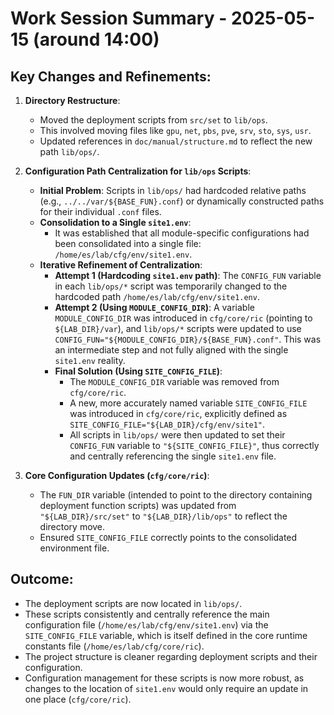 # Work Session Summary - 2025-05-15 (around 14:00)

## Key Changes and Refinements:

1.  **Directory Restructure**:
    *   Moved the deployment scripts from `src/set` to `lib/ops`.
    *   This involved moving files like `gpu`, `net`, `pbs`, `pve`, `srv`, `sto`, `sys`, `usr`.
    *   Updated references in `doc/manual/structure.md` to reflect the new path `lib/ops/`.

2.  **Configuration Path Centralization for `lib/ops` Scripts**:
    *   **Initial Problem**: Scripts in `lib/ops/` had hardcoded relative paths (e.g., `../../var/${BASE_FUN}.conf`) or dynamically constructed paths for their individual `.conf` files.
    *   **Consolidation to a Single `site1.env`**:
        *   It was established that all module-specific configurations had been consolidated into a single file: `/home/es/lab/cfg/env/site1.env`.
    *   **Iterative Refinement of Centralization**:
        *   **Attempt 1 (Hardcoding `site1.env` path)**: The `CONFIG_FUN` variable in each `lib/ops/*` script was temporarily changed to the hardcoded path `/home/es/lab/cfg/env/site1.env`.
        *   **Attempt 2 (Using `MODULE_CONFIG_DIR`)**: A variable `MODULE_CONFIG_DIR` was introduced in `cfg/core/ric` (pointing to `${LAB_DIR}/var`), and `lib/ops/*` scripts were updated to use `CONFIG_FUN="${MODULE_CONFIG_DIR}/${BASE_FUN}.conf"`. This was an intermediate step and not fully aligned with the single `site1.env` reality.
        *   **Final Solution (Using `SITE_CONFIG_FILE`)**:
            *   The `MODULE_CONFIG_DIR` variable was removed from `cfg/core/ric`.
            *   A new, more accurately named variable `SITE_CONFIG_FILE` was introduced in `cfg/core/ric`, explicitly defined as `SITE_CONFIG_FILE="${LAB_DIR}/cfg/env/site1"`.
            *   All scripts in `lib/ops/` were then updated to set their `CONFIG_FUN` variable to `"${SITE_CONFIG_FILE}"`, thus correctly and centrally referencing the single `site1.env` file.

3.  **Core Configuration Updates (`cfg/core/ric`)**:
    *   The `FUN_DIR` variable (intended to point to the directory containing deployment function scripts) was updated from `"${LAB_DIR}/src/set"` to `"${LAB_DIR}/lib/ops"` to reflect the directory move.
    *   Ensured `SITE_CONFIG_FILE` correctly points to the consolidated environment file.

## Outcome:

*   The deployment scripts are now located in `lib/ops/`.
*   These scripts consistently and centrally reference the main configuration file (`/home/es/lab/cfg/env/site1.env`) via the `SITE_CONFIG_FILE` variable, which is itself defined in the core runtime constants file (`/home/es/lab/cfg/core/ric`).
*   The project structure is cleaner regarding deployment scripts and their configuration.
*   Configuration management for these scripts is now more robust, as changes to the location of `site1.env` would only require an update in one place (`cfg/core/ric`).
